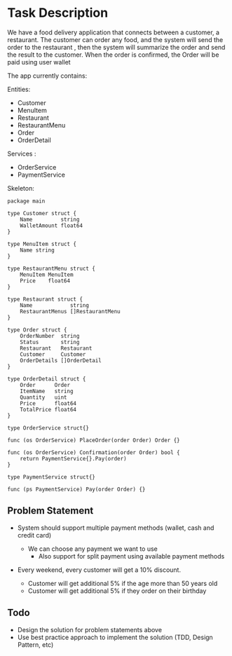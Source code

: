 # Task Description

We have a food delivery application that connects between a customer, a restaurant.
The customer can order any food, and the system will send the order to the restaurant , then the system will summarize the order and send the result to the customer.
When the order is confirmed, the Order will be paid using user wallet

The app currently contains:

Entities:

- Customer
- MenuItem
- Restaurant
- RestaurantMenu
- Order
- OrderDetail

Services :

- OrderService
- PaymentService

Skeleton:

```golang
package main

type Customer struct {
	Name         string
	WalletAmount float64
}

type MenuItem struct {
	Name string
}

type RestaurantMenu struct {
	MenuItem MenuItem
	Price    float64
}

type Restaurant struct {
	Name            string
	RestaurantMenus []RestaurantMenu
}

type Order struct {
	OrderNumber  string
	Status       string
	Restaurant   Restaurant
	Customer     Customer
	OrderDetails []OrderDetail
}

type OrderDetail struct {
	Order      Order
	ItemName   string
	Quantity   uint
	Price      float64
	TotalPrice float64
}

type OrderService struct{}

func (os OrderService) PlaceOrder(order Order) Order {}

func (os OrderService) Confirmation(order Order) bool {
	return PaymentService{}.Pay(order)
}

type PaymentService struct{}

func (ps PaymentService) Pay(order Order) {}
```

## Problem Statement

- System should support multiple payment methods (wallet, cash and credit card)
  - We can choose any payment we want to use
    - Also support for split payment using available payment methods

- Every weekend, every customer will get a 10% discount.
  - Customer will get additional 5% if the age more than 50 years old
  - Customer will get additional 5% if they order on their birthday

## Todo

- Design the solution for problem statements above
- Use best practice approach to implement the solution (TDD, Design Pattern, etc)
